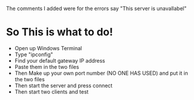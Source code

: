 The comments I added were for the errors say "This server is unavallabel"
<h1>So This is what to do!</h1>
<ul>
    <li>Open up Windows Terminal</li>
    <li>Type "ipconfig"</li>
    <li>Find your default gateway IP address</li>
    <li>Paste them in the two files</li>
    <li>Then Make up your own port number (NO ONE HAS USED) and put it in the two files</li>
    <li>Then start the server and press connect</li>
    <li>Then start two clients and test</li>
</ul>
